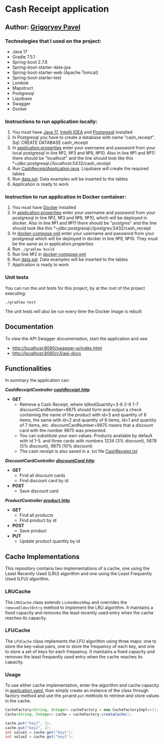# Cash Receipt application

## Author: [Grigoryev Pavel](https://pavelgrigoryev.github.io/GrigoryevPavel/)

### Technologies that I used on the project:

* Java 17
* Gradle 7.5.1
* Spring-boot 2.7.6
* Spring-boot-starter-data-jpa
* Spring-boot-starter-web (Apache Tomcat)
* Spring-boot-starter-test
* Lombok
* Mapstruct
* Postgresql
* Liquibase
* Swagger
* Docker

### Instructions to run application locally:

1. You must have [Java 17](https://www.oracle.com/java/technologies/javase/jdk17-archive-downloads.html),
   [Intellij IDEA](https://www.jetbrains.com/idea/download/) and [Postgresql](https://www.postgresql.org/download/)
   installed
2. In Postgresql you have to create a database with name "cash_receipt". Sql: CREATE DATABASE cash_receipt
3. In [application.properties](src/main/resources/application.properties) enter your username and password from your
   local postgresql in line №2, №3 and №9, №10. Also in line №1 and №11 there should be "localhost" and the line should
   look like this *=jdbc:postgresql://localhost:5432/cash_receipt
4. Run [CashReceiptApplication.java](src/main/java/ru/clevertec/cashreceipt/CashReceiptApplication.java). Liquibase will
   create the required tables
5. Run [data.sql](src/main/resources/data.sql). Data examples will be inserted to the tables
6. Application is ready to work

### Instruction to run application in Docker container:

1. You must have [Docker](https://www.docker.com/) installed
2. In [application.properties](src/main/resources/application.properties) enter your username and password from your
   postgresql in line №2, №3 and №9, №10, which will be deployed in docker. Also in line №1 and №11 there should be
   "postgres" and the line should look like this *=jdbc:postgresql://postgres:5432/cash_receipt
3. In [docker-compose.yml](docker-compose.yml) enter your username and password from your postgresql which will be
   deployed in docker in line №9, №10. They must be the same as in application.properties
4. Run `./gradlew build`
5. Run line №2 in [docker-compose.yml](docker-compose.yml)
6. Run [data.sql](src/main/resources/data.sql). Data examples will be inserted to the tables
7. Application is ready to work

### Unit tests

You can run the unit tests for this project, by at the root of the project
executing:

```
./gradlew test
```

The unit tests will also be run every time the Docker image is rebuilt

## Documentation

To view the API Swagger documentation, start the application and see:

* [http://localhost:8080/swagger-ui/index.html](http://localhost:8080/swagger-ui/index.html)
* [http://localhost:8080/v3/api-docs](http://localhost:8080/v3/api-docs)

## Functionalities

In summary the application can:

***CashReceiptController [cashReceipt.http](src/main/resources/cashReceipt.http)***

* **GET**
    * Retrieve a Cash Receipt, where idAndQuantity=3-6 2-6 1-7 discountCardNumber=9875 should form and output a check
      containing the name of the product with id=3 and quantity of 6 items, the same with id=2 and quantity of 6 items,
      id=1 and quantity of 7 items, etc. discountCardNumber=9875 means that a discount card with the number 9875 was
      presented.
    * You can substitute your own values. Products available by default with id 1-5. and three cards with numbers 1234
      (3% discount), 5678 (5% discount), 9875 (10% discount)
    * The cash receipt is also saved in a .txt file [CashReceipt.txt](CashReceipt.txt)

***DiscountCardController [discountCard.http](src/main/resources/discountCard.http)***

* **GET**
    * Find all discount cards
    * Find discount card by id
* **POST**
    * Save discount card

***ProductController [product.http](src/main/resources/product.http)***

* **GET**
    * Find all products
    * Find product by id
* **POST**
    * Save product
* **PUT**
    * Update product quantity by id

## Cache Implementations

This repository contains two implementations of a cache, one using the Least Recently Used (LRU) algorithm and one using
the Least Frequently Used (LFU) algorithm.

### LRUCache

The `LRUCache` class extends `LinkedHashMap` and overrides the `removeEldestEntry` method to implement the LRU
algorithm. It maintains a fixed capacity and removes the least recently used entry when the cache reaches its capacity.

### LFUCache

The `LFUCache` class implements the LFU algorithm using three maps: one to store the key-value pairs, one to store the
frequency of each key, and one to store a set of keys for each frequency. It maintains a fixed capacity and removes the
least frequently used entry when the cache reaches its capacity.

### Usage

To use either cache implementation, enter the algorithm and cache capacity
in [application.yaml](src/main/resources/application.yaml), than simply create an instance of the class through factory
method and use the `get`and `put` methods to retrieve and store values in the cache.

```java
CacheFactory<String, Integer> cacheFactory = new CacheFactoryImpl<>();
Cache<String, Integer> cache = cacheFactory.createCache();

cache.put("key1", 1);
cache.put("key2", 2);
int value1 = cache.get("key1");
int value2 = cache.get("key2");
```
